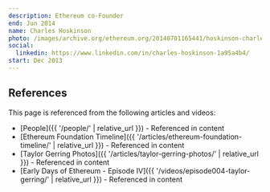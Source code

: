 ```yaml
---
description: Ethereum co-Founder
end: Jun 2014
name: Charles Hoskinson
photo: /images/archive.org/ethereum.org/20140701165441/hoskinson-charles.jpg
social:
  linkedin: https://www.linkedin.com/in/charles-hoskinson-1a95a4b4/
start: Dec 2013
---
```


## References

This page is referenced from the following articles and videos:

- [People]({{ '/people/' | relative_url }}) - Referenced in content
- [Ethereum Foundation Timeline]({{ '/articles/ethereum-foundation-timeline/' | relative_url }}) - Referenced in content
- [Taylor Gerring Photos]({{ '/articles/taylor-gerring-photos/' | relative_url }}) - Referenced in content
- [Early Days of Ethereum - Episode IV]({{ '/videos/episode004-taylor-gerring/' | relative_url }}) - Referenced in content
